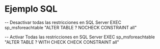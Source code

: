 # Ejemplo SQL

-- Desactivar todas las restricciones en SQL Server
EXEC sp_msforeachtable "ALTER TABLE ? NOCHECK CONSTRAINT all"

-- Activar Todas las restricciones en SQL Server
EXEC sp_msforeachtable "ALTER TABLE ? WITH CHECK CHECK CONSTRAINT all"